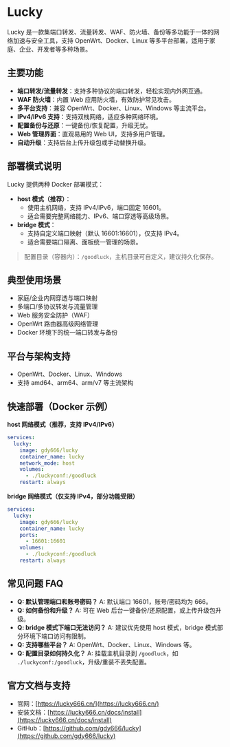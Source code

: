 # Lucky

Lucky 是一款集端口转发、流量转发、WAF、防火墙、备份等多功能于一体的网络加速与安全工具，支持 OpenWrt、Docker、Linux 等多平台部署，适用于家庭、企业、开发者等多种场景。

## 主要功能

- **端口转发/流量转发**：支持多种协议的端口转发，轻松实现内外网互通。
- **WAF 防火墙**：内置 Web 应用防火墙，有效防护常见攻击。
- **多平台支持**：兼容 OpenWrt、Docker、Linux、Windows 等主流平台。
- **IPv4/IPv6 支持**：支持双栈网络，适应多种网络环境。
- **配置备份与还原**：一键备份/恢复配置，升级无忧。
- **Web 管理界面**：直观易用的 Web UI，支持多用户管理。
- **自动升级**：支持后台上传升级包或手动替换升级。

## 部署模式说明

Lucky 提供两种 Docker 部署模式：

- **host 模式（推荐）**：
  - 使用主机网络，支持 IPv4/IPv6，端口固定 16601。
  - 适合需要完整网络能力、IPv6、端口穿透等高级场景。
- **bridge 模式**：
  - 支持自定义端口映射（默认 16601:16601），仅支持 IPv4。
  - 适合需要端口隔离、面板统一管理的场景。

> 配置目录（容器内）：`/goodluck`，主机目录可自定义，建议持久化保存。

## 典型使用场景

- 家庭/企业内网穿透与端口映射
- 多端口/多协议转发与流量管理
- Web 服务安全防护（WAF）
- OpenWrt 路由器高级网络管理
- Docker 环境下的统一端口转发与备份

## 平台与架构支持

- OpenWrt、Docker、Linux、Windows
- 支持 amd64、arm64、arm/v7 等主流架构

## 快速部署（Docker 示例）

**host 网络模式（推荐，支持 IPv4/IPv6）**
```yaml
services:
  lucky:
    image: gdy666/lucky
    container_name: lucky
    network_mode: host
    volumes:
      - ./luckyconf:/goodluck
    restart: always
```

**bridge 网络模式（仅支持 IPv4，部分功能受限）**
```yaml
services:
  lucky:
    image: gdy666/lucky
    container_name: lucky
    ports:
      - 16601:16601
    volumes:
      - ./luckyconf:/goodluck
    restart: always
```

## 常见问题 FAQ

- **Q: 默认管理端口和账号密码？**
  A: 默认端口 16601，账号/密码均为 666。
- **Q: 如何备份和升级？**
  A: 可在 Web 后台一键备份/还原配置，或上传升级包升级。
- **Q: bridge 模式下端口无法访问？**
  A: 建议优先使用 host 模式，bridge 模式部分环境下端口访问有限制。
- **Q: 支持哪些平台？**
  A: OpenWrt、Docker、Linux、Windows 等。
- **Q: 配置目录如何持久化？**
  A: 挂载主机目录到 `/goodluck`，如 `./luckyconf:/goodluck`，升级/重装不丢失配置。

## 官方文档与支持

- 官网：[https://lucky666.cn/](https://lucky666.cn/)
- 安装文档：[https://lucky666.cn/docs/install](https://lucky666.cn/docs/install)
- GitHub：[https://github.com/gdy666/lucky](https://github.com/gdy666/lucky) 